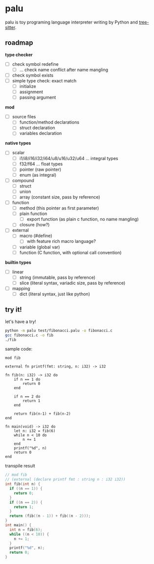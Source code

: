 # palu

palu is toy programing language interpreter writing by Python and [tree-sitter](https://tree-sitter.github.io/tree-sitter/).

## roadmap

**type checker**
  * [ ] check symbol redefine
    * [ ] ... check name conflict after name mangling
  * [ ] check symbol exists
  * [ ] simple type check: exact match
    * [ ] initialize
    * [ ] assignment
    * [ ] passing argument

**mod**
  * [ ] source files
    * [ ] function/method declarations
    * [ ] struct declaration
    * [ ] variables declaration

**native types**
  * [ ] scalar
    * [ ] i1/i8/i16/i32/i64/u8/u16/u32/u64 ... integral types
    * [ ] f32/f64 ... float types
    * [ ] pointer (raw pointer)
    * [ ] enum (as integral)
  * [ ] compound
    * [ ] struct
    * [ ] union
    * [ ] array (constant size, pass by reference)
  * [ ] function
    * [ ] method (this pointer as first parameter)
    * [ ] plain function
      * [ ] export function (as plain c function, no name mangling)
    * [ ] closure (how?)
  * [ ] external
    * [ ] macro (#define)
      * [ ] with feature rich macro language?
    * [ ] variable (global var)
    * [ ] function (C function, with optional call convention)

**builtin types**
  * [ ] linear
    * [ ] string (immutable, pass by reference)
    * [ ] slice (literal syntax, variadic size, pass by reference)
  * [ ] mapping
    * [ ] dict (literal syntax, just like python)

## try it!

let's have a try!

```bash
python -m palu test/fibonacci.palu -o fibonacci.c
gcc fibonacci.c -o fib
./fib
```

sample code:

```palu
mod fib

external fn printf(fmt: string, n: i32) -> i32

fn fib(n: i32) -> i32 do
    if n == 1 do
        return 0
    end

    if n == 2 do
        return 1
    end

    return fib(n-1) + fib(n-2)
end

fn main(void) -> i32 do
    let n: i32 = fib(6)
    while n < 10 do
        n += 1
    end
    printf("%d", n)
    return 0
end
```

transpile result

```c
// mod fib
// (external (declare printf fmt : string n : i32 i32))
int fib(int n) {
  if ((n == 1)) {
    return 0;
  }
  if ((n == 2)) {
    return 1;
  }
  return (fib((n - 1)) + fib((n - 2)));
}
int main() {
  int n = fib(6);
  while ((n < 10)) {
    n += 1;
  }
  printf("%d", n);
  return 0;
}
```